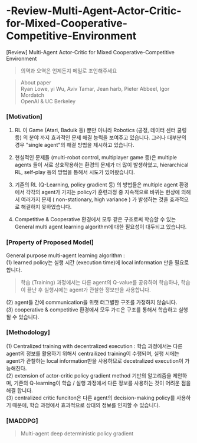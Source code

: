 # -Review-Multi-Agent-Actor-Critic-for-Mixed-Cooperative-Competitive-Environment
[Review] Multi-Agent Actor-Critic for Mixed Cooperative-Competitive Environment 

> 의역과 오역은 언제든지 메일로 조언해주세요

> About paper  
> Ryan Lowe, yi Wu, Aviv Tamar, Jean harb, Pieter Abbeel, Igor Mordatch   
> OpenAI & UC Berkeley   

### [Motivation]
1. RL 이 Game (Atari, Baduik 등) 뿐만 아니라 Robotics (공정, 데이터 센터 쿨링 등) 의 분야 까지 효과적인 문제 해결 능력을 보여주고 있습니다. 그러나 대부분의 경우 "single agent"의 해결 방법을 제시하고 있습니다.  

2. 현실적인 문제들 (multi-robot control, multiplayer game 등)은 multiple agents 들이 서로 상호작용하는 환경의 문제가 더 많이 발생하였고, hierarchical RL, self-play 등의 방법을 통해서 시도가 있어왔습니다.  

3. 기존의 RL (Q-Learning, policy gradient 등) 의 방법들은 multiple agent 환경에서 각각의 agent가 가지는 policy가 훈련과정 중 지속적으로 바뀌는 현상에 의해서 여러가지 문제 ( non-stationary, high variance ) 가 발생하는 것을 효과적으로 해결하지 못하였습니다.  

4. Competitive & Cooperative 환경에서 모두 같은 구조로써 학습할 수 있는 General multi agent learning algorithm에 대한 필요성이 대두되고 있습니다.  

### [Property of Proposed Model]
General purpose multi-agent learning algorithm :  
(1) learned policy는 실행 시간 (execution time)에 local information 만을 필요로 합니다.  
> 학습 (Training) 과정에서는 다른 agent의 Q-value를 공유하여 학습하나, 학습이 끝난 후 실행시에는 agent가 관찰한 정보만을 사용합니다.  

(2) agent들 간에 communication을 위햇 터그별한 구조를 가정하지 않습니다.  
(3) cooperative & competitive 환경에서 모두 가ㅌ은 구조를 통해서 학습하고 실행될 수 있습니다.  

### [Methodology]
(1) Centralized training with decentralized execution : 학습 과정에서는 다른 agent의 정보를 활용하기 위해서 centrailized training이 수행되며, 실행 시에는 agent가 관찰하는 local information만을 사용하므로 decetralized execution이 가능해진다.   
(2) extension of actor-critic policy gradient method 기반의 알고리즘을 제안하며, 기존의 Q-learning이 학습 / 실행 과정에서 다른 정보를 사용하는 것이 어려운 점을 해결 합니다.  
(3) centralized critic funciton은 다른 agent의 decision-making policy를 사용하기 때문에, 학습 과정에서 효과적으로 상대의 정보를 인지할 수 있습니다.  

### [MADDPG]
> Multi-agent deep deterministic policy gradient


